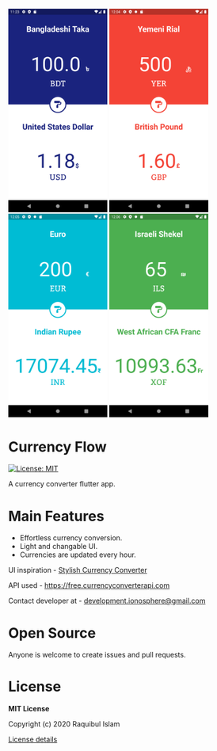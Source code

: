 <p float="left">
<img src="Screenshots/First Impression.png" width="200">
<img src="Screenshots/Screenshot_1592892294.png" width="200">
<img src="Screenshots/Screenshot_1592892347.png" width="200">
<img src="Screenshots/Screenshot_1592892393.png" width="200">
</p>

# Currency Flow

[![License: MIT](https://img.shields.io/badge/License-MIT-yellow.svg)](https://opensource.org/licenses/MIT)

A currency converter flutter app.

# Main Features

- Effortless currency conversion.
- Light and changable UI.
- Currencies are updated every hour.

UI inspiration - [Stylish Currency Converter](https://dribbble.com/shots/4816296-Stylish-Currency-Converter-iOS-app)

API used - https://free.currencyconverterapi.com

Contact developer at - development.ionosphere@gmail.com

# Open Source

Anyone is welcome to create issues and pull requests.

# License

**MIT License**

Copyright (c) 2020 Raquibul Islam

[License details](https://github.com/shubha360/Currency-Flow-Flutter/blob/add-license-1/LICENSE)
